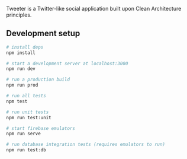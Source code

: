 Tweeter is a Twitter-like social application built upon Clean Architecture principles.

## Development setup
```bash
# install deps
npm install

# start a development server at localhost:3000
npm run dev

# run a production build
npm run prod

# run all tests
npm test

# run unit tests
npm run test:unit

# start firebase emulators
npm run serve

# run database integration tests (requires emulators to run)
npm run test:db
```
